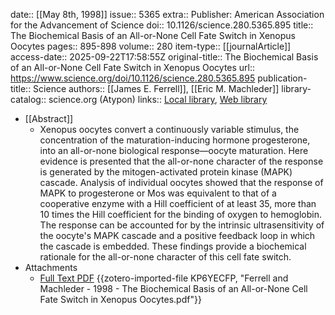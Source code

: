 date:: [[May 8th, 1998]]
issue:: 5365
extra:: Publisher: American Association for the Advancement of Science
doi:: 10.1126/science.280.5365.895
title:: The Biochemical Basis of an All-or-None Cell Fate Switch in Xenopus Oocytes
pages:: 895-898
volume:: 280
item-type:: [[journalArticle]]
access-date:: 2025-09-22T17:58:55Z
original-title:: The Biochemical Basis of an All-or-None Cell Fate Switch in Xenopus Oocytes
url:: https://www.science.org/doi/10.1126/science.280.5365.895
publication-title:: Science
authors:: [[James E. Ferrell]], [[Eric M. Machleder]]
library-catalog:: science.org (Atypon)
links:: [Local library](zotero://select/library/items/QJTT7U8J), [Web library](https://www.zotero.org/users/6106196/items/QJTT7U8J)

- [[Abstract]]
	- Xenopus oocytes convert a continuously variable stimulus, the concentration of the maturation-inducing hormone progesterone, into an all-or-none biological response—oocyte maturation. Here evidence is presented that the all-or-none character of the response is generated by the mitogen-activated protein kinase (MAPK) cascade. Analysis of individual oocytes showed that the response of MAPK to progesterone or Mos was equivalent to that of a cooperative enzyme with a Hill coefficient of at least 35, more than 10 times the Hill coefficient for the binding of oxygen to hemoglobin. The response can be accounted for by the intrinsic ultrasensitivity of the oocyte's MAPK cascade and a positive feedback loop in which the cascade is embedded. These findings provide a biochemical rationale for the all-or-none character of this cell fate switch.
- Attachments
	- [Full Text PDF](https://www.science.org/doi/pdf/10.1126/science.280.5365.895) {{zotero-imported-file KP6YECFP, "Ferrell and Machleder - 1998 - The Biochemical Basis of an All-or-None Cell Fate Switch in Xenopus Oocytes.pdf"}}
